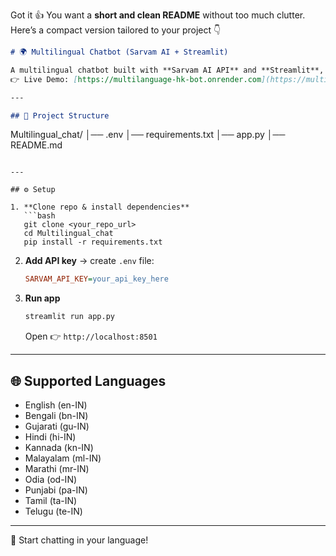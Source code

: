 Got it 👍 You want a **short and clean README** without too much clutter.
Here’s a compact version tailored to your project 👇

```markdown
# 🌍 Multilingual Chatbot (Sarvam AI + Streamlit)

A multilingual chatbot built with **Sarvam AI API** and **Streamlit**, supporting multiple Indian languages.  
👉 Live Demo: [https://multilanguage-hk-bot.onrender.com](https://multilanguage-hk-bot.onrender.com)

---

## 📂 Project Structure
```

Multilingual\_chat/
│── .env
│── requirements.txt
│── app.py
│── README.md

````

---

## ⚙️ Setup

1. **Clone repo & install dependencies**
   ```bash
   git clone <your_repo_url>
   cd Multilingual_chat
   pip install -r requirements.txt
````

2. **Add API key** → create `.env` file:

   ```ini
   SARVAM_API_KEY=your_api_key_here
   ```

3. **Run app**

   ```bash
   streamlit run app.py
   ```

   Open 👉 `http://localhost:8501`

---

## 🌐 Supported Languages

* English (en-IN)
* Bengali (bn-IN)
* Gujarati (gu-IN)
* Hindi (hi-IN)
* Kannada (kn-IN)
* Malayalam (ml-IN)
* Marathi (mr-IN)
* Odia (od-IN)
* Punjabi (pa-IN)
* Tamil (ta-IN)
* Telugu (te-IN)

---

🚀 Start chatting in your language!
